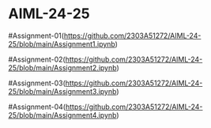 # AIML-24-25

#Assignment-01(https://github.com/2303A51272/AIML-24-25/blob/main/Assignment1.ipynb)

#Assignment-02(https://github.com/2303A51272/AIML-24-25/blob/main/Assignment2.ipynb)

#Assignment-03(https://github.com/2303A51272/AIML-24-25/blob/main/Assignment3.ipynb)

#Assignment-04(https://github.com/2303A51272/AIML-24-25/blob/main/Assignment4.ipynb)
